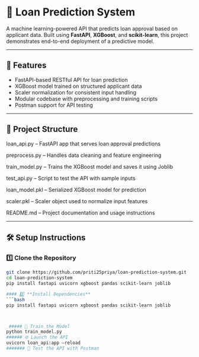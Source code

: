 # 🏦 Loan Prediction System

A machine learning-powered API that predicts loan approval based on applicant data. Built using **FastAPI**, **XGBoost**, and **scikit-learn**, this project demonstrates end-to-end deployment of a predictive model.

---

## 🚀 Features

- FastAPI-based RESTful API for loan prediction
- XGBoost model trained on structured applicant data
- Scaler normalization for consistent input handling
- Modular codebase with preprocessing and training scripts
- Postman support for API testing

---

## 📁 Project Structure

loan_api.py – FastAPI app that serves loan approval predictions

preprocess.py – Handles data cleaning and feature engineering

train_model.py – Trains the XGBoost model and saves it using Joblib

test_api.py – Script to test the API with sample inputs

loan_model.pkl – Serialized XGBoost model for prediction

scaler.pkl – Scaler object used to normalize input features

README.md – Project documentation and usage instructions

---

## 🛠️ Setup Instructions

### 1️⃣ Clone the Repository
```bash
git clone https://github.com/priti25priya/loan-prediction-system.git
cd loan-prediction-system
pip install fastapi uvicorn xgboost pandas scikit-learn joblib

#### 2️⃣ **Install Dependencies**
```bash
pip install fastapi uvicorn xgboost pandas scikit-learn joblib



 ##### 🧠 Train the Model
python train_model.py
###### 🌐 Launch the API
uvicorn loan_api:app –reload
####### 🧪 Test the API with Postman


